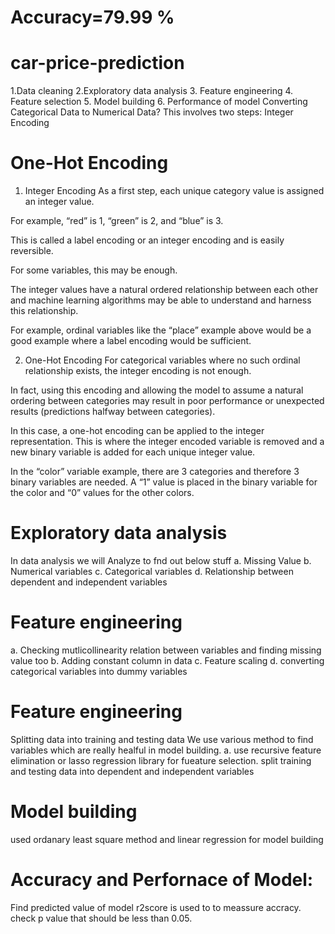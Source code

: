 # Accuracy=79.99 %
# car-price-prediction
1.Data cleaning
2.Exploratory data analysis
3. Feature engineering
4. Feature selection
5. Model building
6. Performance of model
Converting Categorical Data to Numerical Data?
 This involves two steps:
Integer Encoding
# One-Hot Encoding
1. Integer Encoding
As a first step, each unique category value is assigned an integer value.

For example, “red” is 1, “green” is 2, and “blue” is 3.

This is called a label encoding or an integer encoding and is easily reversible.

For some variables, this may be enough.

The integer values have a natural ordered relationship between each other and machine learning algorithms may be able to understand and harness this relationship.

For example, ordinal variables like the “place” example above would be a good example where a label encoding would be sufficient.

2. One-Hot Encoding
For categorical variables where no such ordinal relationship exists, the integer encoding is not enough.

In fact, using this encoding and allowing the model to assume a natural ordering between categories may result in poor performance or unexpected results (predictions halfway between categories).

In this case, a one-hot encoding can be applied to the integer representation. This is where the integer encoded variable is removed and a new binary variable is added for each unique integer value.

In the “color” variable example, there are 3 categories and therefore 3 binary variables are needed. A “1” value is placed in the binary variable for the color and “0” values for the other colors.
# Exploratory data analysis
In data analysis we will Analyze to fnd out below stuff
a. Missing Value
b. Numerical variables
c. Categorical variables
d. Relationship between dependent and independent variables
# Feature engineering
a. Checking mutlicollinearity relation between variables and finding missing value too
b. Adding constant column in data
c. Feature scaling
d. converting categorical variables  into dummy variables
# Feature engineering
Splitting data into training and testing data
We use various method to find variables which are really healful in model building. 
a. use recursive feature elimination or lasso regression library for fueature selection.
split training and testing data into dependent and independent variables
# Model building
used ordanary least square method and linear regression for model building
# Accuracy and Perfornace of Model:
Find predicted value of model
r2score is used to to meassure accracy.
check p value that should be less than 0.05.
